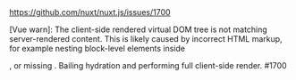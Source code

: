 ## <client-only>

https://github.com/nuxt/nuxt.js/issues/1700

[Vue warn]: The client-side rendered virtual DOM tree is not matching server-rendered content. This is likely caused by incorrect HTML markup, for example nesting block-level elements inside <p>, or missing <tbody>. Bailing hydration and performing full client-side render. #1700